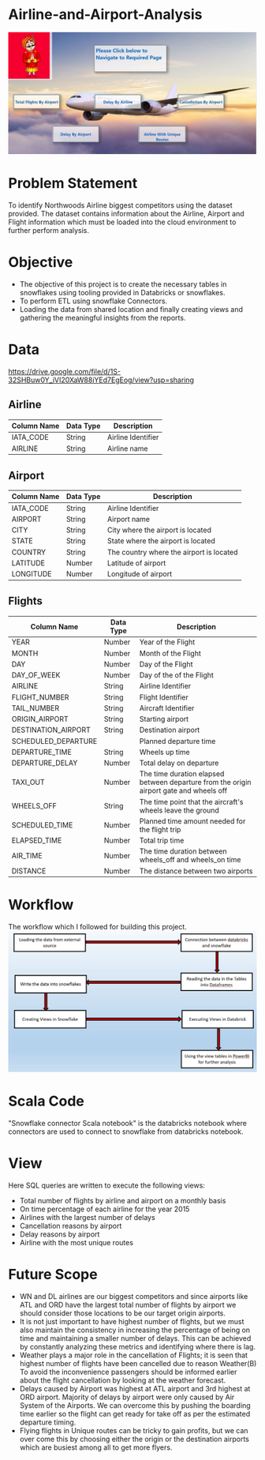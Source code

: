 # Airline-and-Airport-Analysis

![alt text](/sample_images/bg1.JPG)

# Problem Statement
To identify Northwoods Airline biggest competitors using the dataset provided. The dataset contains information about the Airline, Airport and Flight information which must be loaded into the cloud environment to further perform analysis.

# Objective
* The objective of this project is to create the necessary tables in snowflakes using tooling provided in Databricks or snowflakes. 
* To perform ETL using snowflake Connectors. 
* Loading the data from shared location and finally creating views and gathering the meaningful insights from the reports. 

# Data
https://drive.google.com/file/d/1S-32SHBuw0Y_iVI20XaW88iYEd7EgEog/view?usp=sharing

## Airline 

| Column Name  | Data Type | Description|
| ------------- | ------------- | ------------- |
|IATA_CODE  | String | Airline Identifier |
|AIRLINE  | String  | Airline name |

## Airport 

| Column Name  | Data Type | Description|
| ------------- | ------------- | ------------- |
|IATA_CODE  | String | Airline Identifier |
|AIRPORT  | String  | Airport name |
|CITY  | String |City where the airport is located |
|STATE  | String  | State where the airport is located |
|COUNTRY  | String  | The country where the airport is located |
|LATITUDE  | Number| Latitude of airport |
|LONGITUDE  | Number  | Longitude of airport|

## Flights 

| Column Name  | Data Type | Description|
| ------------- | ------------- | ------------- |
|YEAR  | Number  | Year of the Flight |
|MONTH  | Number  | Month of the Flight |
|DAY  | Number  | Day of the Flight |
|DAY_OF_WEEK  | Number  | Day of the of the Flight |
|AIRLINE  | String  | Airline Identifier |
|FLIGHT_NUMBER  | String  | Flight Identifier |
|TAIL_NUMBER  | String  | Aircraft Identifier |
|ORIGIN_AIRPORT  | String  | Starting airport |
|DESTINATION_AIRPORT  | String  | Destination airport |
|SCHEDULED_DEPARTURE  |   | Planned departure time|
|DEPARTURE_TIME  | String  |Wheels up time |
|DEPARTURE_DELAY  | Number  |Total delay on departure |
|TAXI_OUT  | Number  |The time duration elapsed between departure from the origin airport gate and wheels off |
|WHEELS_OFF  | String  | The time point that the aircraft's wheels leave the ground |
|SCHEDULED_TIME  | Number  | Planned time amount needed for the flight trip |
|ELAPSED_TIME  | Number  | Total trip time |
|AIR_TIME  | Number  |The time duration between wheels_off and wheels_on time |
|DISTANCE  | Number  | The distance between two airports|




# Workflow
The workflow which I followed for building this project. 
![](/sample_images/image%202.JPG)

# Scala Code
"Snowflake connector Scala notebook" is the databricks notebook where connectors are used to connect to snowflake from databricks notebook.

# View
Here SQL queries are written to execute the following views:

* Total number of flights by airline and airport on a monthly basis
* On time percentage of each airline for the year 2015
* Airlines with the largest number of delays
* Cancellation reasons by airport
* Delay reasons by airport
* Airline with the most unique routes

# Future Scope 

* WN and DL airlines are our biggest competitors and since airports like ATL and ORD have the largest total number of flights by airport we should consider those locations to be our target origin airports.
* It is not just important to have highest number of flights, but we must also   maintain the consistency in increasing the percentage of being on time and maintaining a smaller number of delays. This can be achieved by constantly analyzing these metrics and identifying where there is lag. 
* Weather plays a major role in the cancellation of Flights; it is seen that highest number of flights have been cancelled due to reason Weather(B) To avoid the inconvenience passengers should be informed earlier about the flight cancellation by looking at the weather forecast. 
* Delays caused by Airport was highest at ATL airport and 3rd highest at ORD airport. Majority of delays by airport were only caused by Air System of the Airports. We can overcome this by pushing the boarding time earlier so the flight can get ready for take off as per the estimated departure timing.
* Flying flights in Unique routes can be tricky to gain profits, but we can over come this by choosing either the origin or the destination airports which are busiest among all to get more flyers.

